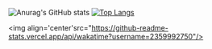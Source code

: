 ![Anurag's GitHub stats](https://github-readme-stats.vercel.app/api?username=2359992750)
[![Top Langs](https://github-readme-stats.vercel.app/api/top-langs/?username=2359992750)](https://github.com/anuraghazra/github-readme-stats)

<img align='center'src="https://github-readme-stats.vercel.app/api/wakatime?username=2359992750"/> 
